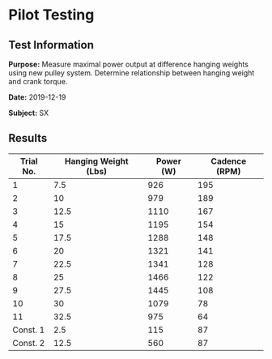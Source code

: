
# Pilot Testing

## Test Information
**Purpose:** Measure maximal power output at difference hanging weights using new pulley system. Determine relationship between hanging weight and crank torque.

**Date:** 2019-12-19

**Subject:** SX

## Results

| Trial No. | Hanging Weight (Lbs) | Power (W) | Cadence (RPM) |
| --- | --- | --- | --- |
| 1 | 7.5 | 926 | 195 |
| 2 | 10 | 979 | 189|
| 3 | 12.5 | 1110 | 167 |
| 4 | 15 | 1195 | 154 |
| 5 | 17.5 | 1288 | 148 |
| 6 | 20 | 1321 | 141 |
| 7 | 22.5 | 1341 | 128 |
| 8 | 25 | 1466 | 122 |
| 9 | 27.5 | 1445 | 108 |
| 10 | 30 | 1079 | 78 |
| 11 | 32.5 | 975 | 64 |
| Const. 1 | 2.5 | 115 | 87 |
| Const. 2 | 12.5 | 560 | 87 |
